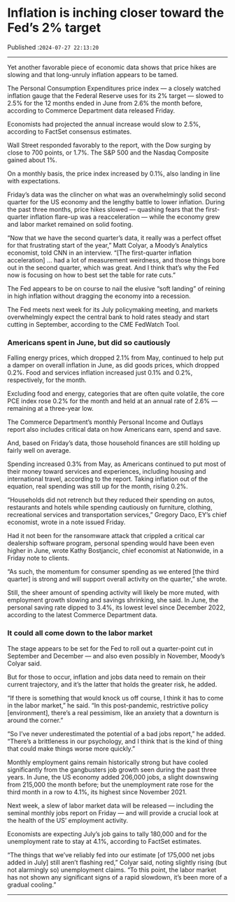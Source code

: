 # Inflation is inching closer toward the Fed’s 2% target

Published :`2024-07-27 22:13:20`

---

Yet another favorable piece of economic data shows that price hikes are slowing and that long-unruly inflation appears to be tamed.

The Personal Consumption Expenditures price index — a closely watched inflation gauge that the Federal Reserve uses for its 2% target — slowed to 2.5% for the 12 months ended in June from 2.6% the month before, according to Commerce Department data released Friday.

Economists had projected the annual increase would slow to 2.5%, according to FactSet consensus estimates.

Wall Street responded favorably to the report, with the Dow surging by close to 700 points, or 1.7%. The S&P 500 and the Nasdaq Composite gained about 1%.

On a monthly basis, the price index increased by 0.1%, also landing in line with expectations.

Friday’s data was the clincher on what was an overwhelmingly solid second quarter for the US economy and the lengthy battle to lower inflation. During the past three months, price hikes slowed — quashing fears that the first-quarter inflation flare-up was a reacceleration — while the economy grew and labor market remained on solid footing.

“Now that we have the second quarter’s data, it really was a perfect offset for that frustrating start of the year,” Matt Colyar, a Moody’s Analytics economist, told CNN in an interview. “[The first-quarter inflation acceleration] … had a lot of measurement weirdness, and those things bore out in the second quarter, which was great. And I think that’s why the Fed now is focusing on how to best set the table for rate cuts.”

The Fed appears to be on course to nail the elusive “soft landing” of reining in high inflation without dragging the economy into a recession.

The Fed meets next week for its July policymaking meeting, and markets overwhelmingly expect the central bank to hold rates steady and start cutting in September, according to the CME FedWatch Tool.

### Americans spent in June, but did so cautiously

Falling energy prices, which dropped 2.1% from May, continued to help put a damper on overall inflation in June, as did goods prices, which dropped 0.2%. Food and services inflation increased just 0.1% and 0.2%, respectively, for the month.

Excluding food and energy, categories that are often quite volatile, the core PCE index rose 0.2% for the month and held at an annual rate of 2.6% — remaining at a three-year low.

The Commerce Department’s monthly Personal Income and Outlays report also includes critical data on how Americans earn, spend and save.

And, based on Friday’s data, those household finances are still holding up fairly well on average.

Spending increased 0.3% from May, as Americans continued to put most of their money toward services and experiences, including housing and international travel, according to the report. Taking inflation out of the equation, real spending was still up for the month, rising 0.2%.

“Households did not retrench but they reduced their spending on autos, restaurants and hotels while spending cautiously on furniture, clothing, recreational services and transportation services,” Gregory Daco, EY’s chief economist, wrote in a note issued Friday.

Had it not been for the ransomware attack that crippled a critical car dealership software program, personal spending would have been even higher in June, wrote Kathy Bostjancic, chief economist at Nationwide, in a Friday note to clients.

“As such, the momentum for consumer spending as we entered [the third quarter] is strong and will support overall activity on the quarter,” she wrote.

Still, the sheer amount of spending activity will likely be more muted, with employment growth slowing and savings shrinking, she said. In June, the personal saving rate dipped to 3.4%, its lowest level since December 2022, according to the latest Commerce Department data.

### It could all come down to the labor market

The stage appears to be set for the Fed to roll out a quarter-point cut in September and December — and also even possibly in November, Moody’s Colyar said.

But for those to occur, inflation and jobs data need to remain on their current trajectory, and it’s the latter that holds the greater risk, he added.

“If there is something that would knock us off course, I think it has to come in the labor market,” he said. “In this post-pandemic, restrictive policy [environment], there’s a real pessimism, like an anxiety that a downturn is around the corner.”

“So I’ve never underestimated the potential of a bad jobs report,” he added. “There’s a brittleness in our psychology, and I think that is the kind of thing that could make things worse more quickly.”

Monthly employment gains remain historically strong but have cooled significantly from the gangbusters job growth seen during the past three years. In June, the US economy added 206,000 jobs, a slight downswing from 215,000 the month before; but the unemployment rate rose for the third month in a row to 4.1%, its highest since November 2021.

Next week, a slew of labor market data will be released — including the seminal monthly jobs report on Friday — and will provide a crucial look at the health of the US’ employment activity.

Economists are expecting July’s job gains to tally 180,000 and for the unemployment rate to stay at 4.1%, according to FactSet estimates.

“The things that we’ve reliably fed into our estimate [of 175,000 net jobs added in July] still aren’t flashing red,” Colyar said, noting slightly rising (but not alarmingly so) unemployment claims. “To this point, the labor market has not shown any significant signs of a rapid slowdown, it’s been more of a gradual cooling.”

---

